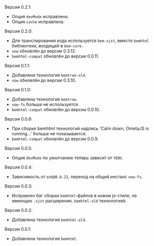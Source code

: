 Версия 0.2.1:
 * Опция `devMode` исправлена.
 * Опция `cache` исправлена.

Версия 0.2.0:
 * Для транслирования кода используется `bem-xjst`, вместо `bemhtml` библиотеки, входящей в `bem-core`.
 * `vow` обновлён до версии 0.3.12.
 * `bemhtml-compat` обновлён до версии 0.0.11.

Версия 0.1.1:
 * Добавлена технология `bemtree-old`.
 * `vow` обновлён до версии 0.3.10.

Версия 0.1.0:
 * Добавлена технология `bemtree`.
 * `vow-fs` больше не используется.
 * `bemhtml-compat` обновлён до версии 0.0.10.

Версия 0.0.6:
 * При сборке bemhtml технологий надпись 'Calm down, OmetaJS is running...' больше не показывается.
 * `bemhtml-compat` обновлён до версии 0.0.9.

Версия 0.0.5:
 * Опция `devMode` по умолчанию теперь зависит от `YENV`.

Версия 0.0.4:
 * Зависимость от `enb@0.8.22`, переход на общий инстанс `vow-fs`.

Версия 0.0.3:
 * Исправлен баг сборки `bemhtml`-файлов в новом js-стиле, не имеющих `.xjst` расширения, `bemhtml-old` технологией.

Версия 0.0.2:
 * Добавлена технология `bemhtml-old`.

Версия 0.0.1:
 * Добавлена технология `bemhtml`.
